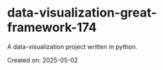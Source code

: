 # data-visualization-great-framework-174

A data-visualization project written in python.

Created on: 2025-05-02

